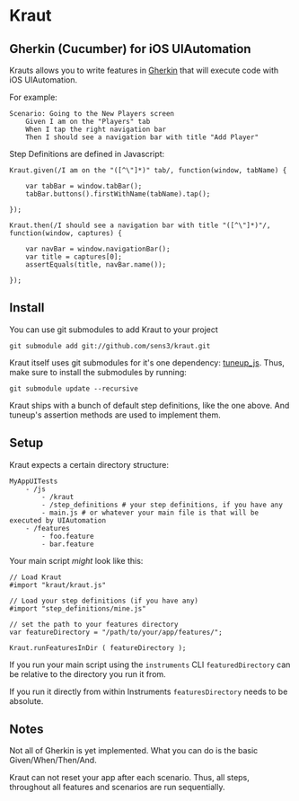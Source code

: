 # Kraut #
## Gherkin (Cucumber) for iOS UIAutomation ##

Krauts allows you to write features in [Gherkin](https://github.com/cucumber/cucumber/wiki/Gherkin) that will execute code with iOS UIAutomation.

For example:

	Scenario: Going to the New Players screen
		Given I am on the "Players" tab
		When I tap the right navigation bar
		Then I should see a navigation bar with title "Add Player"
		

Step Definitions are defined in Javascript:

	Kraut.given(/I am on the "([^\"]*)" tab/, function(window, tabName) {

    	var tabBar = window.tabBar();
    	tabBar.buttons().firstWithName(tabName).tap();
        
	});
	
	Kraut.then(/I should see a navigation bar with title "([^\"]*)"/, function(window, captures) {
    
    	var navBar = window.navigationBar();
    	var title = captures[0];
    	assertEquals(title, navBar.name());
    
	});
	

## Install ##


You can use git submodules to add Kraut to your project

	git submodule add git://github.com/sens3/kraut.git
  
Kraut itself uses git submodules for it's one dependency: [tuneup_js](https://github.com/alexvollmer/tuneup_js).
Thus, make sure to install the submodules by running:
	
	git submodule update --recursive
	 
Kraut ships with a bunch of default step definitions, like the one above. And tuneup's assertion methods are used to implement them.

## Setup ##

Kraut expects a certain directory structure:

	MyAppUITests
		- /js
			- /kraut
			- /step_definitions # your step definitions, if you have any
			- main.js # or whatever your main file is that will be executed by UIAutomation
		- /features
			- foo.feature
			- bar.feature

Your main script *might* look like this:

	// Load Kraut
	#import "kraut/kraut.js"

	// Load your step definitions (if you have any)
	#import "step_definitions/mine.js"

	// set the path to your features directory
	var featureDirectory = "/path/to/your/app/features/";

	Kraut.runFeaturesInDir ( featureDirectory ); 

If you run your main script using the `instruments` CLI `featuredDirectory` can be relative to the directory you run it from.  

If you run it directly from within Instruments `featuresDirectory` needs to be absolute.


## Notes ##
Not all of Gherkin is yet implemented. What you can do is the basic Given/When/Then/And.

Kraut can not reset your app after each scenario. Thus, all steps, throughout all features and scenarios are run sequentially.



